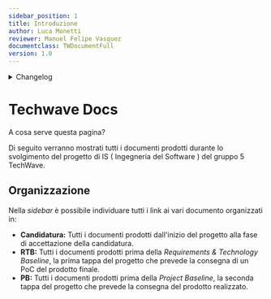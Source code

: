 ```yaml
---
sidebar_position: 1
title: Introduzione
author: Luca Monetti
reviewer: Manuel Felipe Vasquez
documentclass: TWDocumentFull
version: 1.0
---
```


<details>
  <summary>Changelog</summary>

| Data       | Versione | Descrizione                              | Autore | Data Approvazione | Approvatore |
| ---------- | -------- | ---------------------------------------- | ------ | ----------------- | ----------- |
| 22/10/2024 | 1.0      | Prima stesura del documento              | L. M.  | 23/10/2024        | M. F. V.    |

</details>

# Techwave Docs

A cosa serve questa pagina?

Di seguito verranno mostrati tutti i documenti prodotti durante lo svolgimento del progetto di IS ( Ingegneria del Software ) del gruppo 5 TechWave.

## Organizzazione

Nella _sidebar_ è possibile individuare tutti i link ai vari documento organizzati in:

- **Candidatura:** Tutti i documenti prodotti dall'inizio del progetto alla fase di accettazione della candidatura.
- **RTB:** Tutti i documenti prodotti prima della _Requirements & Technology Baseline_, la prima tappa del progetto che prevede la consegna di un PoC del prodotto finale.
- **PB:** Tutti i documenti prodotti prima della _Project Baseline_, la seconda tappa del progetto che prevede la consegna del prodotto realizzato.
